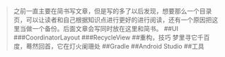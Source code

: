 >之前一直主要在简书写文章，但是写的多了以后发现，想要那么一个目录页，可以让读者和自己根据知识点进行更好的进行阅读，还有一个原因把这里当做一个备份。后面文章会写同时放在这里和简书。
##UI
###CoordinatorLayout
###RecycleView
##重构，技巧
>梦里寻它千百度，蓦然回首，它在灯火阑珊处
##Gradle
##Android Studio
##工具



